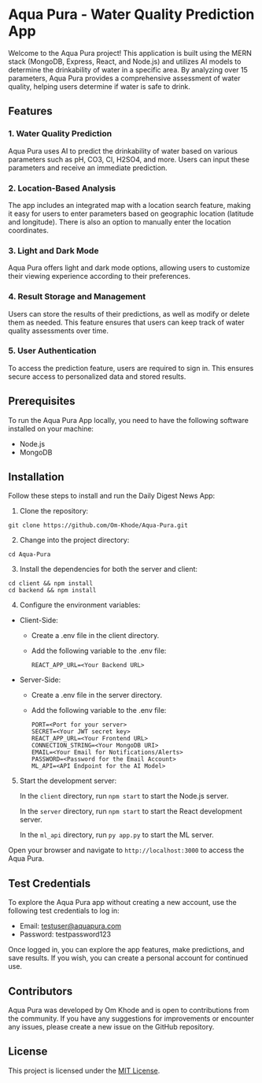# Aqua Pura - Water Quality Prediction App

Welcome to the Aqua Pura project! This application is built using the MERN stack (MongoDB, Express, React, and Node.js) and utilizes AI models to determine the drinkability of water in a specific area. By analyzing over 15 parameters, Aqua Pura provides a comprehensive assessment of water quality, helping users determine if water is safe to drink.

## Features

### 1. Water Quality Prediction

Aqua Pura uses AI to predict the drinkability of water based on various parameters such as pH, CO3, Cl, H2SO4, and more. Users can input these parameters and receive an immediate prediction.

### 2. Location-Based Analysis

The app includes an integrated map with a location search feature, making it easy for users to enter parameters based on geographic location (latitude and longitude). There is also an option to manually enter the location coordinates.

### 3. Light and Dark Mode

Aqua Pura offers light and dark mode options, allowing users to customize their viewing experience according to their preferences.

### 4. Result Storage and Management

Users can store the results of their predictions, as well as modify or delete them as needed. This feature ensures that users can keep track of water quality assessments over time.

### 5. User Authentication

To access the prediction feature, users are required to sign in. This ensures secure access to personalized data and stored results.

## Prerequisites

To run the Aqua Pura App locally, you need to have the following software installed on your machine:

- Node.js
- MongoDB

## Installation

Follow these steps to install and run the Daily Digest News App:

1. Clone the repository:

```
git clone https://github.com/Om-Khode/Aqua-Pura.git
```

2. Change into the project directory:

```
cd Aqua-Pura
```

3. Install the dependencies for both the server and client:

```
cd client && npm install
cd backend && npm install
```

4. Configure the environment variables:

- Client-Side:

    - Create a .env file in the client directory.

    - Add the following variable to the .env file:

        `REACT_APP_URL=<Your Backend URL>`

- Server-Side:

    - Create a .env file in the server directory.

    - Add the following variable to the .env file:

        ```
        PORT=<Port for your server>
        SECRET=<Your JWT secret key>
        REACT_APP_URL=<Your Frontend URL>
        CONNECTION_STRING=<Your MongoDB URI>
        EMAIL=<Your Email for Notifications/Alerts>
        PASSWORD=<Password for the Email Account>
        ML_API=<API Endpoint for the AI Model>
        ```

5. Start the development server:

    In the `client` directory, run `npm start` to start the Node.js server.
    
    In the `server` directory, run `npm start` to start the React development server.
    
    In the `ml_api` directory, run `py app.py` to start the ML server.

Open your browser and navigate to `http://localhost:3000` to access the Aqua Pura.

## Test Credentials

To explore the Aqua Pura app without creating a new account, use the following test credentials to log in:

- Email: testuser@aquapura.com
- Password: testpassword123

Once logged in, you can explore the app features, make predictions, and save results. If you wish, you can create a personal account for continued use.

## Contributors

Aqua Pura was developed by Om Khode and is open to contributions from the community. If you have any suggestions for improvements or encounter any issues, please create a new issue on the GitHub repository.

## License

This project is licensed under the [MIT License](https://opensource.org/licenses/MIT).

